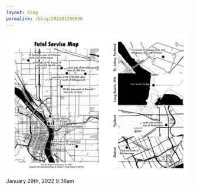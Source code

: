 ```yaml
---
layout: blog
permalink: /blog/202201290936
---
```


<img src="/blog/images/674735346667454464.png"/>

<div id="footer">
<span id="timestamp"> January 29th, 2022 9:36am </span>
</div>
